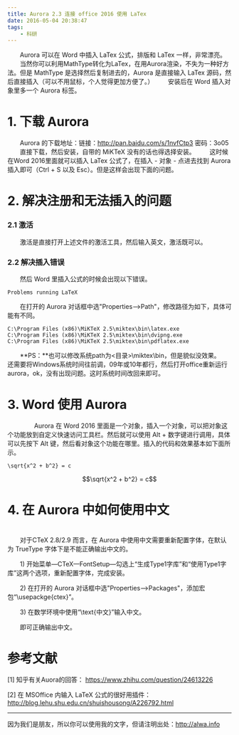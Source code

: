 ```yaml
---
title: Aurora 2.3 连接 office 2016 使用 LaTex
date: 2016-05-04 20:38:47
tags:
    - 科研
---
```


　　Aurora 可以在 Word 中插入 LaTex 公式，排版和 LaTex 一样，非常漂亮。
　　当然你可以利用MathType转化为LaTex，在用Aurora渲染，不失为一种好方法。但是 MathType 是选择然后复制进去的，Aurora 是直接输入 LaTex 源码，然后直接插入（可以不用鼠标，个人觉得更加方便了。）
　　安装后在 Word 插入对象里多一个 Aurora 标签。

<!-- more -->
# 1. 下载 Aurora 

　　Aurora 的下载地址：链接：http://pan.baidu.com/s/1nvfCtp3 密码：3o05
　　直接下载，然后安装，自带的 MiKTeX 没有的话也得选择安装。
　　这时候在Word 2016里面就可以插入 LaTex 公式了，在插入 - 对象 - 点进去找到 Aurora 插入即可（Ctrl + S 以及 Esc）。但是这样会出现下面的问题。
　　
# 2. 解决注册和无法插入的问题

### 2.1 激活　　
　　激活是直接打开上述文件的激活工具，然后输入英文，激活既可以。

### 2.2 解决插入错误
　　然后 Word 里插入公式的时候会出现以下错误。
　　
```
Problems running LaTeX 
```

　　在打开的 Aurora 对话框中选"Properties——>Path"，修改路径为如下，具体可能有不同。
　　
```
C:\Program Files (x86)\MiKTeX 2.5\miktex\bin\latex.exe
C:\Program Files (x86)\MiKTeX 2.5\miktex\bin\dvipng.exe
C:\Program Files (x86)\MiKTeX 2.5\miktex\bin\pdflatex.exe
```
　　**PS：**也可以修改系统path为<目录>\miktex\bin，但是貌似没效果。　　
　　还需要将Windows系统时间往前调，09年或10年都行，然后打开office重新运行aurora，ok，没有出现问题。这时系统时间改回来即可。


# 3. Word 使用 Aurora
　　
　　Aurora 在 Word 2016 里面是一个对象，插入一个对象，可以把对象这个功能放到自定义快速访问工具栏。然后就可以使用 Alt + 数字键进行调用，具体可以先按下 Alt 键，然后看对象这个功能在哪里。插入的代码和效果基本如下面所示。
　　
```
\sqrt{x^2 + b^2} = c
```
$$\sqrt{x^2 + b^2} = c$$

# 4. 在 Aurora 中如何使用中文

　　   
　　对于CTeX 2.8/2.9 而言，在 Aurora 中使用中文需要重新配置字体，在默认为 TrueType 字体下是不能正确输出中文的。
 
　　1) 开始菜单—CTeX—FontSetup—勾选上“生成Type1字库”和“使用Type1字库”这两个选项，重新配置字体，完成安装。
 
　　2) 在打开的 Aurora 对话框中选"Properties——>Packages"，添加宏包“\usepackge{ctex}”。
 
　　3) 在数学环境中使用“\text{中文}”输入中文。
 
　　即可正确输出中文。

# 参考文献

[1] 知乎有关Auora的回答： https://www.zhihu.com/question/24613226

[2] 在 MSOffice 内输入 LaTeX 公式的很好用插件：http://blog.lehu.shu.edu.cn/shuishousong/A226792.html


----

因为我们是朋友，所以你可以使用我的文字，但请注明出处：http://alwa.info